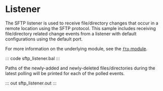 # Listener

The SFTP listener is used to receive file/directory changes that occur in a
remote location using the SFTP protocol. This sample includes receiving
file/directory related change events from a listener with default
configurations using the default port.

For more information on the underlying module, 
see the [`ftp` module](https://lib.ballerina.io/ballerina/ftp/latest).

::: code sftp_listener.bal :::

Paths of the newly-added and newly-deleted files/directories during the
latest polling will be printed for each of the polled events.

::: out sftp_listener.out :::
